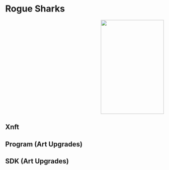 # Rogue Sharks
<p align="right">
    <img src="/xnft/public/assets/re-smol.gif" width="200" height="300"/>
</p>

## Xnft

## Program (Art Upgrades)

## SDK (Art Upgrades)
